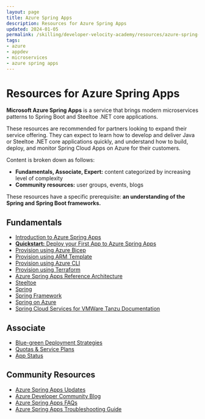 ```yaml
---
layout: page
title: Azure Spring Apps
description: Resources for Azure Spring Apps
updated: 2024-01-05
permalink: /skilling/developer-velocity-academy/resources/azure-spring-apps
tags:
- azure
- appdev
- microservices
- azure spring apps
---
```


# Resources for Azure Spring Apps

**Microsoft Azure Spring Apps** is a service that brings modern microservices patterns to Spring Boot and Steeltoe .NET core applications. 

These resources are recommended for partners looking to expand their service offering. They can expect to learn how to develop and deliver Java or Steeltoe .NET core applications quickly, and understand how to build, deploy, and monitor Spring Cloud Apps on Azure for their customers.

Content is broken down as follows:

* **Fundamentals, Associate, Expert:** content categorized by increasing level of complexity
* **Community resources:** user groups, events, blogs

These resources have a specific prerequisite: **an understanding of the Spring and Spring Boot frameworks.**

## Fundamentals

* [Introduction to Azure Spring Apps](https://docs.microsoft.com/en-us/azure/spring-apps/overview)
* [**Quickstart:** Deploy your First App to Azure Spring Apps](https://docs.microsoft.com/en-us/azure/spring-apps/quickstart?tabs=Azure-CLI&pivots=programming-language-java)
* [Provision using Azure Bicep](https://docs.microsoft.com/en-us/azure/spring-apps/quickstart-deploy-infrastructure-vnet-bicep?tabs=azure-spring-apps-standard)
* [Provision using ARM Template](https://docs.microsoft.com/en-us/azure/spring-apps/quickstart-deploy-infrastructure-vnet?tabs=azure-spring-apps-standard%2Cazure-cli)
* [Provision using Azure CLI](https://docs.microsoft.com/en-us/azure/spring-apps/quickstart-deploy-infrastructure-vnet-azure-cli?tabs=azure-spring-apps-standard)
* [Provision using Terraform](https://docs.microsoft.com/en-us/azure/spring-apps/quickstart-deploy-infrastructure-vnet-terraform?tabs=azure-spring-apps-standard)
* [Azure Spring Apps Reference Architecture](https://docs.microsoft.com/en-us/azure/spring-apps/reference-architecture?tabs=azure-spring-enterprise)
* [Steeltoe](https://steeltoe.io/)
* [Spring](https://spring.io/)
* [Spring Framework](https://spring.io/projects/spring-cloud-azure)
* [Spring on Azure](https://docs.microsoft.com/en-us/azure/developer/java/spring-framework/)
* [Spring Cloud Services for VMWare Tanzu Documentation](https://docs.pivotal.io/spring-cloud-services/1-5/common/index.html)

## Associate

* [Blue-green Deployment Strategies](https://docs.microsoft.com/en-us/azure/spring-apps/concepts-blue-green-deployment-strategies)
* [Quotas & Service Plans](https://docs.microsoft.com/en-us/azure/spring-apps/quotas)
* [App Status](https://docs.microsoft.com/en-us/azure/spring-apps/concept-app-status)

## Community Resources

* [Azure Spring Apps Updates](https://azure.microsoft.com/en-us/updates/?product=container-apps)
* [Azure Developer Community Blog](https://techcommunity.microsoft.com/t5/azure-developer-community-blog/bg-p/AzureDevCommunityBlog)
* [Azure Spring Apps FAQs](https://docs.microsoft.com/en-us/azure/spring-apps/faq?pivots=programming-language-java)
* [Azure Spring Apps Troubleshooting Guide](https://docs.microsoft.com/en-us/azure/spring-apps/troubleshoot)